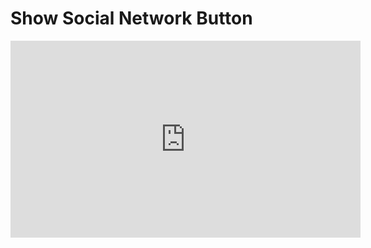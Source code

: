 # Show Social Network Button

<html>
<iframe width="560" height="315" src="https://www.youtube.com/watch?v=F2tG5Bl7xUo" frameborder="0" allow="accelerometer; autoplay; encrypted-media; gyroscope; picture-in-picture" allowfullscreen></iframe>
<html>
